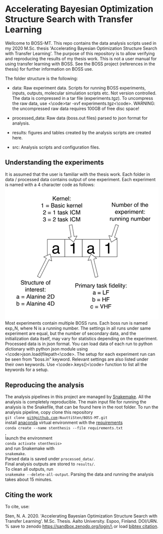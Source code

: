 # Accelerating Bayesian Optimization Structure Search with Transfer Learning

Wellcome to BOSS-MT. This repo contains the data analysis scripts used in my 2020 M.Sc. thesis 'Accelerating Bayesian Optimization Structure Search with Transfer Learning'. The purpose of this repository is to allow verifying and reproducing the results of my thesis work. This is not a user manual for using transfer learning with BOSS. See the BOSS project (references in the thesis) for further information on BOSS use.

The folder structure is the following:

- data: Raw experiment data. Scripts for running BOSS experiments, inputs, outputs, molecular simulation scripts etc. Not version controlled. The data is compressed in a tar file (experiments.tgz). To uncompress the raw data, use <\code>tar -xvf experiments.tgz<\code>. WARNING: the uncompressed raw data requires 100GB of free disc space!

- processed_data: Raw data (boss.out files) parsed to json format for analysis.

- results: figures and tables created by the analysis scripts are created here.

- src: Analysis scripts and configuration files.

## Understanding the experiments

It is assumed that the user is familiar with the thesis work.
Each folder in data / processed data contains output of one experiment. Each experiment is named with a 4 character code as follows:
![Naming of the experiments](visuals/naming_experiments.png)
Most experiments contain multiple BOSS runs. Each boss run is named exp_N, where N is a running number. The settings in all runs under same experiment are equal, but the number of secondary data, and the initialization data itself, may vary for statistics depending on the experiment.\
Processed data is in json format. You can load data of each run to python dictionary with python json module using <\code>json.load(filepath<\code>.
The setup for each experiment run can be seen from "boss.in" keyword. Relevant settings are also listed under their own keywords. Use <\code>.keys()<\code> function to list all the keywords for a setup.

## Reproducing the analysis

The analysis pipelines in this project are managed by [Snakemake](https://snakemake.readthedocs.io/en/stable/).
All the analysis is completely reproducible. The main input file for running the analysis is the Snakefile, that can be found here in the root folder.
To run the analysis pipeline, copy clone this repository\
<code>git clone git@github.com:NuuttiSten/BOSS-MT.git</code>\
install [anaconda](https://www.anaconda.com) virtual environment with the [requirements](https://github.com/NuuttiSten/BOSS-MT/blob/master/requirements.txt)\
<code>conda create --name stenthesis --file requirements.txt </code>,\
launch the environment\
<code>conda activate stenthesis></code>\
and run Snakemake with\
<code>snakemake</code>.\
Parsed data is saved under <code>processed_data/</code>.\
Final analysis outputs are stored to <code>results/</code>.\
To clean all outputs, run\
<code>snakemake --delete-all-output</code>.
Parsing the data and running the analysis takes about 15 minutes.

## Citing the work
To cite, use:

Sten, N. A. 2020. 'Accelerating Bayesian Optimization Structure Search with Transfer Learning'. M.Sc. Thesis. Aalto University. Espoo, Finland. DOI/URN.\
% save to zenodo https://sandbox.zenodo.org/login/\
or load [bibtex citation](https://github.com/NuuttiSten/BOSS-MT/blob/master/sten2020accelerating.bib).
